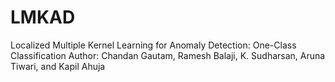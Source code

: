 # LMKAD
Localized Multiple Kernel Learning for Anomaly Detection: One-Class Classification 
Author: Chandan Gautam, Ramesh Balaji, K. Sudharsan, Aruna Tiwari, and Kapil Ahuja
